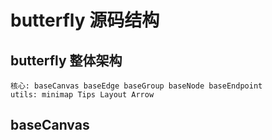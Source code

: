 # butterfly 源码结构

## butterfly 整体架构

```
核心: baseCanvas baseEdge baseGroup baseNode baseEndpoint
utils: minimap Tips Layout Arrow
```

## baseCanvas
